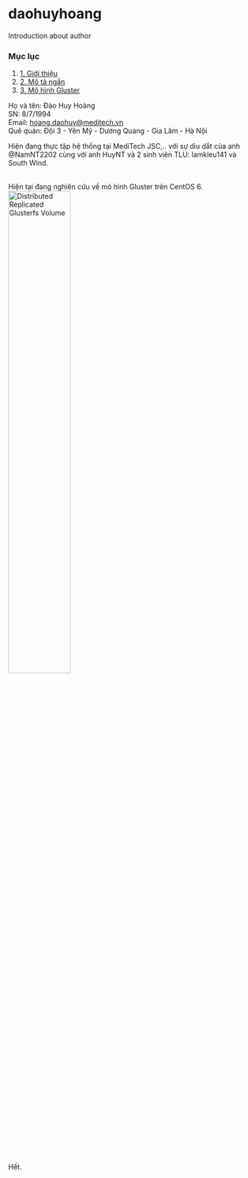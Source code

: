 # daohuyhoang
Introduction about author<br>

<h3>Mục lục</h3>
<ol>
  <li><a href="#intro">1. Giới thiệu</a></li>
  <li><a href="#des">2. Mô tả ngắn</a></li>
  <li><a href="#gluster">3. Mô hình Gluster</a></li>
</ol>


<p name="intro">
Họ và tên: Đào Huy Hoàng<br>
SN: 8/7/1994<br>
Email: <a href="mailto:hoang.daohuy@meditech.vn?Subject=Xin_Chào" target="_top">hoang.daohuy@meditech.vn</a><br>
Quê quán: Đội 3 - Yên Mỹ - Dương Quang - Gia Lâm - Hà Nội<br></p>
<p name="des">Hiện đang thực tập hệ thống tại MediTech JSC,.. với sự dìu dắt của anh @NamNT2202 cùng với anh HuyNT và 2 sinh viên TLU: lamkieu141 và South Wind.</p><br>
Hiện tại đang nghiên cứu về mô hình Gluster trên CentOS 6.

<img name="gluster" src="http://www.gluster.org/community/documentation/images/2/21/Distributed-Replicated-volume.png" alt="Distributed Replicated Glusterfs Volume" height="50%" width="50%">

Hết.
